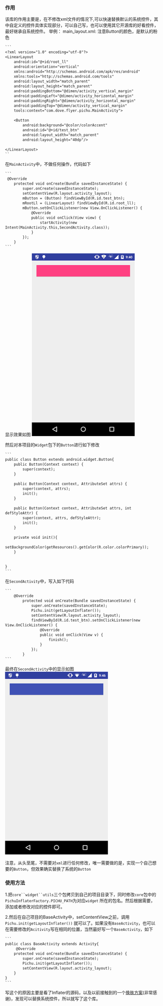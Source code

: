 ### 作用
该库的作用主要是，在不修改xml文件的情况下,可以快速替换默认的系统控件，其中自定义的控件具体实现部分，可以自己写，也可以使用其它开源库的好看控件，最好继承自系统控件。
举例：
main_layout.xml: 注意Button的颜色，是默认的粉色
    
    ```
    <?xml version="1.0" encoding="utf-8"?>
    <LinearLayout
        android:id="@+id/root_ll"
        android:orientation="vertical"
        xmlns:android="http://schemas.android.com/apk/res/android"
        xmlns:tools="http://schemas.android.com/tools"
        android:layout_width="match_parent"
        android:layout_height="match_parent"
        android:paddingBottom="@dimen/activity_vertical_margin"
        android:paddingLeft="@dimen/activity_horizontal_margin"
        android:paddingRight="@dimen/activity_horizontal_margin"
        android:paddingTop="@dimen/activity_vertical_margin"
        tools:context="com.dove.flyer.pichu.MainActivity">
        
        <Button
            android:background="@color/colorAccent"
            android:id="@+id/test_btn"
            android:layout_width="match_parent"
            android:layout_height="40dp"/>
    
    </LinearLayout>
    ``

在`MainActivity`中，不做任何操作，代码如下

    ```
     @Override
        protected void onCreate(Bundle savedInstanceState) {
            super.onCreate(savedInstanceState);
            setContentView(R.layout.activity_layout);
            mButton = (Button) findViewById(R.id.test_btn);
            mRootLl = (LinearLayout) findViewById(R.id.root_ll);
            mButton.setOnClickListener(new View.OnClickListener() {
                @Override
                public void onClick(View view) {
                    startActivity(new Intent(MainActivity.this,SecondActivity.class));
                }
            });
        }
    ```

显示效果如图 ![alt](https://github.com/flyer88/Pichu/blob/master/MainActivity.png)

然后对本项目的`Widget`包下的`Button`进行如下修改

    ```
    public class Button extends android.widget.Button{
        public Button(Context context) {
            super(context);
        }

        public Button(Context context, AttributeSet attrs) {
            super(context, attrs);
            init();
        }

        public Button(Context context, AttributeSet attrs, int defStyleAttr) {
            super(context, attrs, defStyleAttr);
            init();
        }

        private void init(){
            setBackgroundColor(getResources().getColor(R.color.colorPrimary));
        }

        
    }
    ```

在`SecondActivity`中，写入如下代码

    ```
        @Override
            protected void onCreate(Bundle savedInstanceState) {
                super.onCreate(savedInstanceState);
                Pichu.init(getLayoutInflater());
                setContentView(R.layout.activity_layout);
                findViewById(R.id.test_btn).setOnClickListener(new View.OnClickListener() {
                    @Override
                    public void onClick(View v) {
                        finish();
                    }
                });
            }
    ```

最终在`SecondActivity`中的显示如图 ![alt](https://github.com/flyer88/Pichu/blob/master/SecondActivity.png)


注意，从头至尾，不需要对`xml`进行任何修改，唯一需要做的是，实现一个自己想要的`Button`，但效果确实替换了系统的`Button`
### 使用方法

1.把`core``widget``utils`三个包拷贝到自己的项目目录下，同时修改`core`包中的`PichuInflaterFactory.PICHU_PATH`为对应`widget`    所在的包名。然后根据需要，添加或者修改对应的控件即可。

2.然后在自己项目的BaseActivity中，setContentView之前，调用`Pichu.init(getLayoutInflater())` 就可以了。如果没有`BaseActivity`，也可以在需要修改的`Acitivity`写在相同的位置，当然最好写一个`BaseActivity`，如下
    
    ``` 
    public class BaseActivity extends Activity{
         @Override
        protected void onCreate(Bundle savedInstanceState) {
            super.onCreate(savedInstanceState);
            Pichu.init(getLayoutInflater());
            setContentView(R.layout.activity_layout);
        }
    }
    ```

写这个的原因主要是看了Inflater的源码，以及以前接触到的一个[换肤方案](https://github.com/fengjundev/Android-Skin-Loader)(非常感谢)，发现可以替换系统控件，所以就写了这个库。
